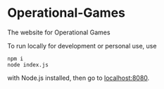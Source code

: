 # Operational-Games
The website for Operational Games

To run locally for development or personal use, use 
```
npm i 
node index.js
```
with Node.js installed, then go to [localhost:8080](http://localhost:8080).